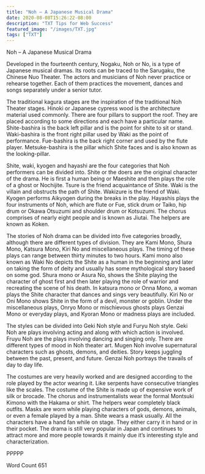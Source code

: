 ```yaml
---
title: "Noh – A Japanese Musical Drama"
date: 2020-08-08T15:26:22-08:00
description: "TXT Tips for Web Success"
featured_image: "/images/TXT.jpg"
tags: ["TXT"]
---
```


Noh – A Japanese Musical Drama

Developed in the fourteenth century, Nogaku, Noh or No, is a type of Japanese musical dramas. Its roots can be traced to the Sarugaku, the Chinese Nuo Theater. The actors and musicians of Noh never practice or rehearse together. Each of them practices the movement, dances and songs separately under a senior tutor.        

The traditional kagura stages are the inspiration of the traditional Noh Theater stages. Hinoki or Japanese cypress wood is the architecture material used commonly. There are four pillars to support the roof. They are placed according to some directions and each have a particular name. Shite-bashira is the back left pillar and is the point for shite to sit or stand.  Waki-bashira is the front right pillar used by Waki as the point of performance. Fue-bashira is the back right corner and used by the flute player. Metsuke-bashira is the pillar which Shite faces and is also known as the looking-pillar.  

Shite, waki, kyogen and hayashi are the four categories that Noh performers can be divided into. Shite or the doers are the original character of the drama. He is first a human being or Maeshite and then plays the role of a ghost or Nochijite. Tsure is the friend acquaintance of Shite. Waki is the villain and obstructs the path of Shite. Wakizure is the friend of Waki. Kyogen performs Aikyogen during the breaks in the play. Hayashis plays the four instruments of Noh, which are flute or Fue, stick drum or Taiko, hip drum or Okawa Otsuzumi and shoulder drum or Kotsuzumi. The chorus comprises of nearly eight people and is known as Jiutai. The helpers are known as Koken.

The stories of Noh drama can be divided into five categories broadly, although there are different types of division. They are Kami Mono, Shura Mono, Katsura Mono, Kiri No and miscellaneous plays. The timing of these plays can range between thirty minutes to two hours. Kami mono also known as Waki No depicts the Shite as a human in the beginning and later on taking the form of deity and usually has some mythological story based on some god. Shura mono or Asura No, shows the Shite playing the character of ghost first and then later playing the role of warrior and recreating the scene of his death. In katsura mono or Onna Mono, a woman plays the Shite character that dances and sings very beautifully. Kiri No or Oni Mono shows Shite in the form of a devil, monster or goblin. Under the miscellaneous plays, Onryo Mono or mischievous ghosts plays Genzai Mono or everyday plays, and Kyoran Mono or madness plays are included.  

The styles can be divided into Geki Noh style and Furyu Noh style. Geki Noh are plays involving acting and along with which action is involved. Fruyu Noh are the plays involving dancing and singing only. There are different types of mood in Noh theater art. Mugen Noh involve supernatural characters such as ghosts, demons, and deities. Story keeps juggling between the past, present, and future. Genzai Noh portrays the travails of day to day life.

The costumes are very heavily worked and are designed according to the role played by the actor wearing it. Like serpents have consecutive triangles like the scales. The costume of the Shite is made up of expensive work of silk or brocade. The chorus and instrumentalists wear the formal Montsuki Kimono with the Hakama or shirt. The helpers wear completely black outfits. Masks are worn while playing characters of gods, demons, animals, or even a female played by a man. Shite wears a mask usually. All the characters have a hand fan while on stage. They either carry it in hand or in their pocket. The drama is still very popular in Japan and continues to attract more and more people towards it mainly due it’s interesting style and characterization. 

PPPPP

Word Count 651

